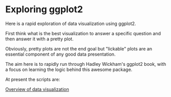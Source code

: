 # Exploring ggplot2

Here is a rapid exploration of data visualization using ggplot2.

First think what is the best visualization to answer a specific question and then answer it with a pretty plot.

Obviously, pretty plots are not the end goal but "lickable" plots are an essential component of any good data presentation. 

The aim here is to rapidly run through Hadley Wickham's ggplot2 book, with a focus on learning the logic behind this awesome package.

At present the scripts are:

[Overview of data visualization](DataVisOverview.md)
